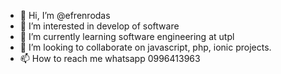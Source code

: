 - 👋 Hi, I’m @efrenrodas
- 👀 I’m interested in develop of software
- 🌱 I’m currently learning software engineering at utpl
- 💞️ I’m looking to collaborate on javascript, php, ionic projects.
- 📫 How to reach me whatsapp 0996413963

<!---
efrenrodas/efrenrodas is a ✨ special ✨ repository because its `README.md` (this file) appears on your GitHub profile.
You can click the Preview link to take a look at your changes.
--->
